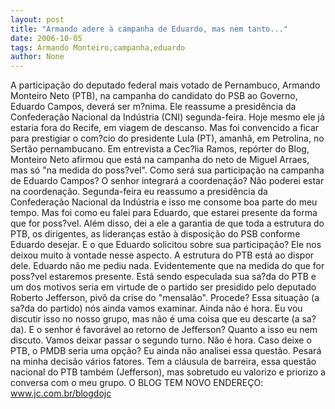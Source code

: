 ```yaml
---
layout: post
title: "Armando adere à campanha de Eduardo, mas nem tanto..."
date: 2006-10-05
tags: Armando Monteiro,campanha,eduardo
author: None
---
```


A participação do deputado federal mais votado de Pernambuco, Armando Monteiro Neto (PTB), na campanha do candidato do PSB ao Governo, Eduardo Campos, deverá ser m?nima. 
Ele reassume a presidência da Confederação Nacional da Indústria (CNI) segunda-feira. 
Hoje mesmo ele já estaria fora do Recife, em viagem de descanso. Mas foi convencido a ficar para prestigiar o com?cio do presidente Lula (PT), amanhã, em Petrolina, no Sertão pernambucano. 
Em entrevista a Cec?lia Ramos, repórter do Blog, Monteiro Neto afirmou que está na campanha do neto de Miguel Arraes, mas só \"na medida do poss?vel\". 
Como será sua participação na campanha de Eduardo Campos? O senhor integrará a coordenação?
Não poderei estar na coordenação. Segunda-feira eu reassumo a presidência da Confederação Nacional da Indústria e isso me consome boa parte do meu tempo. Mas foi como eu falei para Eduardo, que estarei presente da forma que for poss?vel. Além disso, dei a ele a garantia de que toda a estrutura do PTB, os dirigentes, as lideranças estão à disposição do PSB conforme Eduardo desejar.
E o que Eduardo solicitou sobre sua participação?
Ele nos deixou muito à vontade nesse aspecto. A estrutura do PTB está ao dispor dele. Eduardo não me pediu nada. Evidentemente que na medida do que for poss?vel estaremos presente.
Está sendo especulada sua sa?da do PTB e um dos motivos seria em virtude de o partido ser presidido pelo deputado Roberto Jefferson, pivô da crise do \"mensalão\". Procede?
Essa situação (a sa?da do partido) nós ainda vamos examinar. Ainda não é hora. Eu vou discutir isso no nosso grupo, mas não é uma coisa que eu descarte (a sa?da). 
E o senhor é favorável ao retorno de Jefferson?
Quanto a isso eu nem discuto. Vamos deixar passar o segundo turno. Não é hora. 
Caso deixe o PTB, o PMDB seria uma opção?
Eu ainda não analisei essa questão. Pesará na minha decisão vários fatores. Tem a cláusula de barreira, essa questão nacional do PTB também (Jefferson), mas sobretudo eu valorizo e priorizo a conversa com o meu grupo. 
O BLOG TEM NOVO ENDEREÇO: www.jc.com.br/blogdojc 